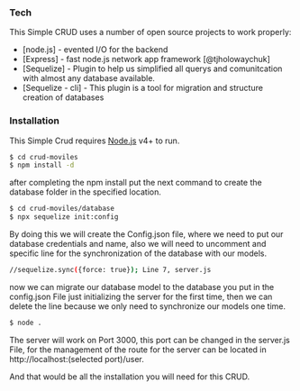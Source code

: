 ### Tech

This Simple CRUD uses a number of open source projects to work properly:

* [node.js] - evented I/O for the backend
* [Express] - fast node.js network app framework [@tjholowaychuk]
* [Sequelize] - Plugin to help us simplified all querys and comunitcation with almost any database available.
* [Sequelize - cli] - This plugin is a tool for migration and structure creation of databases

### Installation

This Simple Crud requires [Node.js](https://nodejs.org/) v4+ to run.

```sh
$ cd crud-moviles
$ npm install -d
```
after completing the npm install put the next command to create the database folder in the specified location.

```sh
$ cd crud-moviles/database
$ npx sequelize init:config
```

By doing this we will create the Config.json file, where we need to put our database credentials and name, also we will need to uncomment and specific line for the synchronization of the database with our models.

```sh
//sequelize.sync({force: true}); Line 7, server.js
```

now we can migrate our database model to the database you put in the config.json File just initializing the server for the first time, then we can delete the line because we only need to synchronize our models one time.

```sh
$ node .
```

The server will work on Port 3000, this port can be changed in the server.js File, for the management of the route for the server can be located in http://localhost:(selected port)/user.

And that would be all the installation you will need for this CRUD.